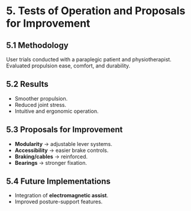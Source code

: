 # 5. Tests of Operation and Proposals for Improvement

## 5.1 Methodology
User trials conducted with a paraplegic patient and physiotherapist. Evaluated propulsion ease, comfort, and durability.

## 5.2 Results
- Smoother propulsion.  
- Reduced joint stress.  
- Intuitive and ergonomic operation.  

## 5.3 Proposals for Improvement
- **Modularity** → adjustable lever systems.  
- **Accessibility** → easier brake controls.  
- **Braking/cables** → reinforced.  
- **Bearings** → stronger fixation.  

## 5.4 Future Implementations
- Integration of **electromagnetic assist**.  
- Improved posture-support features.
